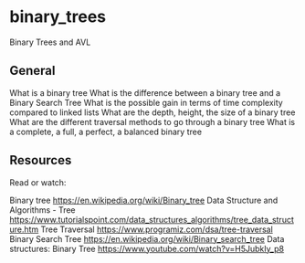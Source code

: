 # binary_trees
Binary Trees and AVL

## General
  What is a binary tree
  What is the difference between a binary tree and a Binary Search Tree
  What is the possible gain in terms of time complexity compared to linked lists
  What are the depth, height, the size of a binary tree
  What are the different traversal methods to go through a binary tree
  What is a complete, a full, a perfect, a balanced binary tree

## Resources
Read or watch:

  Binary tree  https://en.wikipedia.org/wiki/Binary_tree
  Data Structure and Algorithms - Tree  https://www.tutorialspoint.com/data_structures_algorithms/tree_data_structure.htm
  Tree Traversal https://www.programiz.com/dsa/tree-traversal
  Binary Search Tree https://en.wikipedia.org/wiki/Binary_search_tree
  Data structures: Binary Tree https://www.youtube.com/watch?v=H5JubkIy_p8
